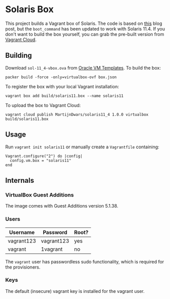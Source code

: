# Solaris Box

This project builds a Vagrant box of Solaris. The code is based on [this](http://www.resilvered.com/2014/02/solaris-vagrant-packer-and-base-box.html) blog post, but the `boot_command` has been updated to work with Solaris 11.4. If you don't want to build the box yourself, you can grab the pre-built version from [Vagrant Cloud](https://app.vagrantup.com/MartijnDwars/boxes/solaris11_4).

## Building

Download `sol-11_4-vbox.ova` from [Oracle VM Templates](https://www.oracle.com/technetwork/server-storage/solaris11/downloads/vm-templates-2245495.html). To build the box:

```
packer build -force -only=virtualbox-ovf box.json
```

To register the box with your local Vagrant installation:

```
vagrant box add build/solaris11.box --name solaris11
```

To upload the box to Vagrant Cloud:

```
vagrant cloud publish MartijnDwars/solaris11_4 1.0.0 virtualbox build/solaris11.box
```

## Usage

Run `vagrant init solaris11` or manually create a `Vagrantfile` containing:

```
Vagrant.configure("2") do |config|
  config.vm.box = "solaris11"
end
```

## Internals

### VirtualBox Guest Additions

The image comes with Guest Additions version 5.1.38.

### Users

| Username | Password | Root? |
| -------- | -------- | ----- |
| vagrant123 | vagrant123 | yes |
| vagrant | 1vagrant | no |

The `vagrant` user has passwordless sudo functionality, which is required for the provisioners.

### Keys

The default (insecure) vagrant key is installed for the vagrant user.

